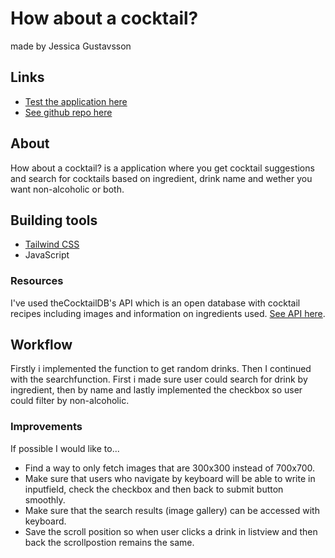 # How about a cocktail?
made by Jessica Gustavsson

## Links
* [Test the application here](https://jdagmar.github.io/how-about-a-cocktail/)
* [See github repo here](https://github.com/jdagmar/how-about-a-cocktail)

## About 
How about a cocktail? is a application where you get cocktail suggestions and search for cocktails based on ingredient, drink name and wether you want non-alcoholic or both.

## Building tools
* [Tailwind CSS](https://tailwindcss.com/)
* JavaScript

### Resources
I've used theCocktailDB's API which is an open database with cocktail recipes including images and information on ingredients used. [See API here](https://www.thecocktaildb.com/).

## Workflow
Firstly i implemented the function to get random drinks. Then I continued with the searchfunction.
First i made sure user could search for drink by ingredient, then by name and lastly implemented the checkbox so user could filter by non-alcoholic.

### Improvements
If possible I would like to...
* Find a way to only fetch images that are 300x300 instead of 700x700.
* Make sure that users who navigate by keyboard will be able to write in inputfield, check the checkbox and then back to submit button smoothly.
* Make sure that the search results (image gallery) can be accessed with keyboard.
* Save the scroll position so when user clicks a drink in listview and then back the scrollpostion remains the same.